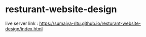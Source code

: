 # resturant-website-design
live server link : https://sumaiya-ritu.github.io/resturant-website-design/index.html
